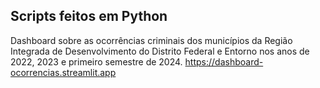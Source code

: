 ## Scripts feitos em Python

Dashboard sobre as ocorrências criminais dos municípios da Região Integrada de Desenvolvimento do Distrito Federal e Entorno nos anos de 2022, 2023 e primeiro semestre de 2024.
https://dashboard-ocorrencias.streamlit.app
